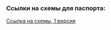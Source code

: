 ### Ссылки на схемы для паспорта:

[Ссылка на схемы, 1 версия](https://www.figma.com/file/Dj42nUfjbgP0FAT5cMn8Xa/%D0%A1%D1%85%D0%B5%D0%BC%D1%8B-Ver.2?node-id=118%3A2)
